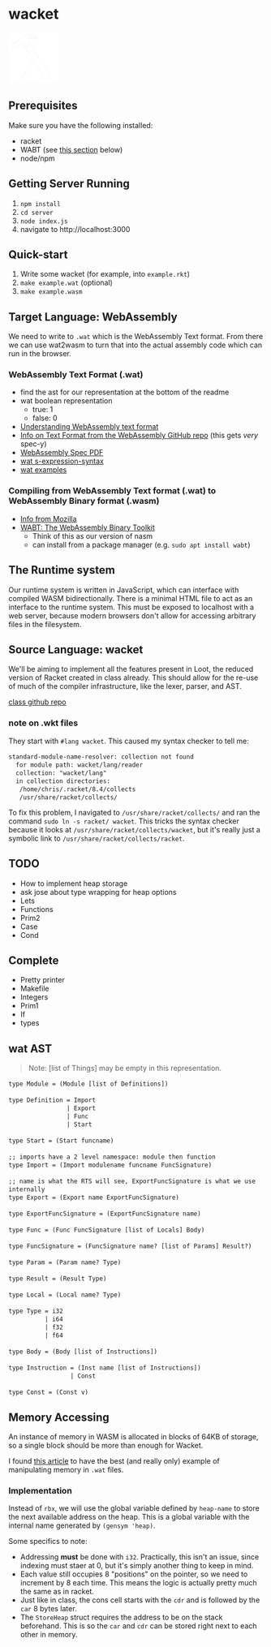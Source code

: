 # wacket

<img src="server/public/wacket-logo-white.png" width="100">

## Prerequisites

Make sure you have the following installed:

- racket
- WABT (see [this section](#compiling-from-webassembly-text-format-wat-to-webassembly-binary-format-wasm) below)
- node/npm

## Getting Server Running

1. `npm install`
2. `cd server`
3. `node index.js`
4. navigate to http://localhost:3000

## Quick-start

1. Write some wacket (for example, into `example.rkt`)
2. `make example.wat` (optional)
3. `make example.wasm`

## Target Language: WebAssembly

We need to write to `.wat` which is the WebAssembly Text format. From there we can use wat2wasm to turn that into the actual assembly code which can run in the browser.

### WebAssembly Text Format (.wat)
- find the ast for our representation at the bottom of the readme
- wat boolean representation
  - true: 1
  - false: 0
- [Understanding WebAssembly text format](https://developer.mozilla.org/en-US/docs/WebAssembly/Understanding_the_text_format)
- [Info on Text Format from the WebAssembly GitHub repo](https://webassembly.github.io/spec/core/text/index.html) (this gets _very_ spec-y)
- [WebAssembly Spec PDF](https://www.google.com/url?sa=t&rct=j&q=&esrc=s&source=web&cd=&ved=2ahUKEwj24szLpob3AhX2l3IEHQHADgEQFnoECAcQAQ&url=https%3A%2F%2Fwebassembly.github.io%2Fspec%2Fcore%2F_download%2FWebAssembly.pdf&usg=AOvVaw008spp5_YkxtS0xQ5c3xJw)
- [wat s-expression-syntax](https://github.com/WebAssembly/spec/blob/master/interpreter/README.md#s-expression-syntax)
- [wat examples](https://github.com/mdn/webassembly-examples)

### Compiling from WebAssembly Text format (.wat) to WebAssembly Binary format (.wasm)
- [Info from Mozilla](https://developer.mozilla.org/en-US/docs/WebAssembly/Text_format_to_wasm)
- [WABT: The WebAssembly Binary Toolkit](https://github.com/webassembly/wabt)
  - Think of this as our version of nasm
  - can install from a package manager (e.g. `sudo apt install wabt`)

## The Runtime system

Our runtime system is written in JavaScript, which can interface with compiled WASM bidirectionally.
There is a minimal HTML file to act as an interface to the runtime system.
This must be exposed to localhost with a web server, because modern browsers don't allow for accessing arbitrary files in the filesystem.

## Source Language: wacket

We'll be aiming to implement all the features present in Loot, the reduced version of Racket created in class already.
This should allow for the re-use of much of the compiler infrastructure, like the lexer, parser, and AST.

[class github repo](https://github.com/cmsc430)

### note on .wkt files

They start with `#lang wacket`. This caused my syntax checker to tell me:

```
standard-module-name-resolver: collection not found
  for module path: wacket/lang/reader
  collection: "wacket/lang"
  in collection directories:
   /home/chris/.racket/8.4/collects
   /usr/share/racket/collects/
```

To fix this problem, I navigated to `/usr/share/racket/collects/` and ran the command `sudo ln -s racket/ wacket`.
This tricks the syntax checker because it looks at `/usr/share/racket/collects/wacket`, but it's really just a symbolic link to `/usr/share/racket/collects/racket`.

## TODO

- How to implement heap storage
- ask jose about type wrapping for heap options
- Lets
- Functions
- Prim2
- Case
- Cond

## Complete

- Pretty printer
- Makefile
- Integers
- Prim1
- If
- types

## wat AST

> Note: [list of Things] may be empty in this representation.

```
type Module = (Module [list of Definitions])

type Definition = Import
                | Export
                | Func
                | Start

type Start = (Start funcname)

;; imports have a 2 level namespace: module then function
type Import = (Import modulename funcname FuncSignature)

;; name is what the RTS will see, ExportFuncSignature is what we use internally
type Export = (Export name ExportFuncSignature)

type ExportFuncSignature = (ExportFuncSignature name)

type Func = (Func FuncSignature [list of Locals] Body)

type FuncSignature = (FuncSignature name? [list of Params] Result?)

type Param = (Param name? Type)

type Result = (Result Type)

type Local = (Local name? Type)

type Type = i32
          | i64
          | f32
          | f64

type Body = (Body [list of Instructions])

type Instruction = (Inst name [list of Instructions])
                 | Const

type Const = (Const v)

```

## Memory Accessing

An instance of memory in WASM is allocated in blocks of 64KB of storage, so a single block should be more than enough
for Wacket.

I found [this article](https://www.oreilly.com/library/view/webassembly-the-definitive/9781492089834/ch04.html) to have
the best (and really only) example of manipulating memory in `.wat` files.

### Implementation

Instead of `rbx`, we will use the global variable defined by `heap-name` to store the next available address on the
heap. This is a global variable with the internal name generated by `(gensym 'heap)`.

Some specifics to note:
- Addressing **must** be done with `i32`. Practically, this isn't an issue, since indexing must staer at 0, but it's
  simply another thing to keep in mind.
- Each value still occupies 8 "positions" on the pointer, so we need to increment by 8 each time. This means the logic
  is actually pretty much the same as in racket.
- Just like in class, the cons cell starts with the `cdr` and is followed by the `car` 8 bytes later.
- The `StoreHeap` struct requires the address to be on the stack beforehand. This is so the `car` and `cdr` can be
  stored right next to each other in memory.
